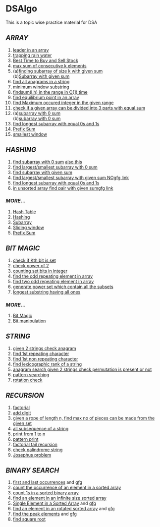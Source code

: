# DSAlgo
This is a topic wise practice material for DSA

## *ARRAY*

1. [leader in an array](https://practice.geeksforgeeks.org/problems/leaders-in-an-array/0)
2. [trapping rain water](https://leetcode.com/problems/trapping-rain-water)
3. [Best Time to Buy and Sell Stock](https://leetcode.com/problems/best-time-to-buy-and-sell-stock)
6. [max sum of consecutive k elements](https://practice.geeksforgeeks.org/problems/max-sum-subarray-of-size-k/0)
7. (a)[finding subarray of size k with given sum](https://www.geeksforgeeks.org/subarray-of-size-k-with-given-sum/) <br>
   (b)[Subarray with given sum](https://practice.geeksforgeeks.org/problems/subarray-range-with-given-sum/0)
8. [find all anagrams in a string](https://leetcode.com/problems/find-all-anagrams-in-a-string/)
9. [minimum window substring](https://leetcode.com/problems/minimum-window-substring/)
10. [findsum(l,h) in the range in O(1) time](https://leetcode.com/problems/range-sum-query-immutable/)
11. [find equilibrium point in an array](https://practice.geeksforgeeks.org/problems/equilibrium-point/0)
12. [find Maximum occured integer in the given range](https://practice.geeksforgeeks.org/problems/maximum-occured-integer/0)
13. [check if a given array can be divided into 3 parts with equal sum](https://leetcode.com/problems/partition-array-into-three-parts-with-equal-sum)
14. (a)[subarray with 0 sum](https://practice.geeksforgeeks.org/problems/subarray-with-0-sum/0) <br>
    (b)[subarray with 0 sum](https://practice.geeksforgeeks.org/problems/zero-sum-subarrays/0/)
15. [find longest subarray with equal 0s and 1s](https://practice.geeksforgeeks.org/problems/largest-subarray-of-0s-and-1s/1)
16. [Prefix Sum](https://practice.geeksforgeeks.org/problems/form-largest-number-from-digits/0/)
17. [smallest window](https://practice.geeksforgeeks.org/problems/smallest-window-in-a-string-containing-all-the-characters-of-another-string/0) 

 ## *HASHING*

1. [find subarray with 0 sum](https://practice.geeksforgeeks.org/problems/subarray-with-0-sum/0) [also this](https://practice.geeksforgeeks.org/problems/zero-sum-subarrays/0/)
2. [find largest/smallest subarray with 0 sum](https://practice.geeksforgeeks.org/problems/largest-subarray-with-0-sum/1)
3. [find subarray with given sum](https://practice.geeksforgeeks.org/problems/subarray-range-with-given-sum/0)
4. [find largest/smallest subarray with given sum NO](https://practice.geeksforgeeks.org/problems/longest-sub-array-with-sum-k/0)[gfg link](https://www.geeksforgeeks.org/longest-subarray-sum-elements-atmost-k/)
5. [find longest subarray with equal 0s and 1s](https://practice.geeksforgeeks.org/problems/largest-subarray-of-0s-and-1s/1)
6. [in unsorted array find pair with given sum](https://leetcode.com/problems/two-sum/)[gfg link](https://practice.geeksforgeeks.org/problems/count-pairs-with-given-sum/0)


### *MORE...*
1. [Hash Table](https://leetcode.com/problemset/all/?topicSlugs=hash-table%2Carray)
2. [Hashing](https://practice.geeksforgeeks.org/explore/?category%5B%5D=Hash&difficulty%5B%5D=0&page=1)
3. [Subarray](https://leetcode.com/problemset/all/?topicSlugs=array&search=subarray)
4. [Sliding window](https://leetcode.com/problemset/all/?topicSlugs=array%2Csliding-window)
5. [Prefix Sum](https://practice.geeksforgeeks.org/explore/?category%5B%5D=prefix-sum&page=1)


## *BIT MAGIC*

1. [check if Kth bit is set](https://practice.geeksforgeeks.org/problems/check-whether-k-th-bit-is-set-or-not/0)
2. [check power of 2](https://leetcode.com/problems/power-of-two/)
3. [counting set bits in integer](https://leetcode.com/problems/number-of-1-bits/)
4. [find the odd repeating element in array](https://leetcode.com/problems/single-number/)
5. [find two odd repeating element in array](https://www.geeksforgeeks.org/find-two-missing-numbers-set-2-xor-based-solution/)
6. [generate power set which contain all the subsets](https://practice.geeksforgeeks.org/problems/power-set/0)
7. [longest substring having all ones]()

### *MORE...*
1. [Bit Magic](https://practice.geeksforgeeks.org/explore/?category%5B%5D=Bit%20Magic&difficulty%5B%5D=1&page=1)
2. [Bit manipulation](https://leetcode.com/problemset/all/?topicSlugs=bit-manipulation)

## *STRING*

1. [given 2 strings check anagram](https://practice.geeksforgeeks.org/problems/anagram/0)
2. [find 1st repeating character](https://practice.geeksforgeeks.org/problems/find-first-repeated-character/0)
3. [find 1st non repeating character](https://practice.geeksforgeeks.org/problems/non-repeating-character/0)
4. [find lexicographic rank of a string](https://practice.geeksforgeeks.org/problems/rank-the-permutations/0)
5. [anagram search given 2 strings check permutation is present or not](https://practice.geeksforgeeks.org/problems/count-occurences-of-anagrams/0)
6. [pattern searching](https://leetcode.com/problems/longest-happy-prefix/)
7. [rotation check](https://leetcode.com/problems/rotate-string/)

## *RECURSION*

1. [factorial](https://www.geeksforgeeks.org/program-for-factorial-of-a-number/)
1. [add digit](https://leetcode.com/problems/add-digits/)
2. [given a rope of length n, find max no of pieces can be made from the given set]()
3. [all subsequence of  a string]()
4. [print from 1 to n](https://practice.geeksforgeeks.org/problems/print-1-to-n-without-using-loops/0)
5. [pattern print](https://practice.geeksforgeeks.org/problems/print-pattern/0)
6. [factorial tail recursion](https://www.geeksforgeeks.org/program-for-factorial-of-a-number/)
7. [check palindrome string](https://practice.geeksforgeeks.org/problems/palindrome-string/0)
8. [Josephus problem](https://practice.geeksforgeeks.org/problems/game-of-death-in-a-circle/0) 

## *BINARY SEARCH*

1. [first and last occurrences](https://leetcode.com/problems/find-first-and-last-position-of-element-in-sorted-array) and [gfg](https://practice.geeksforgeeks.org/problems/first-and-last-occurrences-of-x/0)
2. [count the occurrence of an element in a sorted array](https://practice.geeksforgeeks.org/problems/number-of-occurrence/0)
3. [count 1s in a sorted binary array](https://www.geeksforgeeks.org/count-1s-sorted-binary-array/)
4. [find an element in an infinite size sorted array](https://www.geeksforgeeks.org/find-position-element-sorted-array-infinite-numbers/)
5. [Single Element in a Sorted Array](https://leetcode.com/problems/single-element-in-a-sorted-array/) and [gfg](https://practice.geeksforgeeks.org/problems/find-the-element-that-appears-once-in-sorted-array/0)
5. [find an element in an rotated sorted array](https://leetcode.com/problems/search-in-rotated-sorted-array/) and [gfg](https://practice.geeksforgeeks.org/problems/search-in-a-rotated-array/0)
6. [find the peak elements](https://leetcode.com/problems/find-peak-element/submissions/) and [gfg](https://practice.geeksforgeeks.org/problems/peak-element/1)
7. [find square root](https://leetcode.com/problems/sqrtx/)
